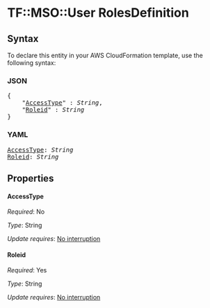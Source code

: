 # TF::MSO::User RolesDefinition

## Syntax

To declare this entity in your AWS CloudFormation template, use the following syntax:

### JSON

<pre>
{
    "<a href="#accesstype" title="AccessType">AccessType</a>" : <i>String</i>,
    "<a href="#roleid" title="Roleid">Roleid</a>" : <i>String</i>
}
</pre>

### YAML

<pre>
<a href="#accesstype" title="AccessType">AccessType</a>: <i>String</i>
<a href="#roleid" title="Roleid">Roleid</a>: <i>String</i>
</pre>

## Properties

#### AccessType

_Required_: No

_Type_: String

_Update requires_: [No interruption](https://docs.aws.amazon.com/AWSCloudFormation/latest/UserGuide/using-cfn-updating-stacks-update-behaviors.html#update-no-interrupt)

#### Roleid

_Required_: Yes

_Type_: String

_Update requires_: [No interruption](https://docs.aws.amazon.com/AWSCloudFormation/latest/UserGuide/using-cfn-updating-stacks-update-behaviors.html#update-no-interrupt)

